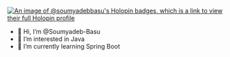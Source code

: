 [![An image of @soumyadebbasu's Holopin badges, which is a link to view their full Holopin profile](https://holopin.me/soumyadebbasu)](https://holopin.io/@soumyadebbasu)



- 👋 Hi, I’m @Soumyadeb-Basu
- 👀 I’m interested in Java
- 🌱 I’m currently learning Spring Boot




<!---
Soumyadeb-Basu/Soumyadeb-Basu is a ✨ special ✨ repository because its `README.md` (this file) appears on your GitHub profile.
You can click the Preview link to take a look at your changes.
--->
